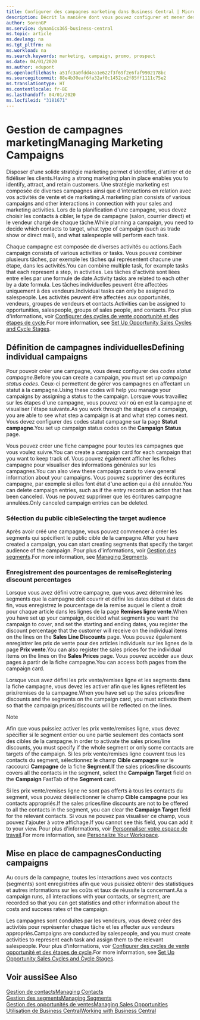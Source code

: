 ```yaml
---
title: Configurer des campagnes marketing dans Business Central | Microsoft Docs
description: Décrit la manière dont vous pouvez configurer et mener des campagnes marketing dans Business Central afin de vous aider à identifier et attirer des prospects et à fidéliser les clients.
author: SorenGP
ms.service: dynamics365-business-central
ms.topic: article
ms.devlang: na
ms.tgt_pltfrm: na
ms.workload: na
ms.search.keywords: marketing, campaign, promo, prospect
ms.date: 04/01/2020
ms.author: edupont
ms.openlocfilehash: a51fc3a0fdd4ea1e622f3f69f2e6faf9902178bc
ms.sourcegitcommit: 88e4b30eaf6fa32af0c1452ce2f85ff1111c75e2
ms.translationtype: HT
ms.contentlocale: fr-BE
ms.lasthandoff: 04/01/2020
ms.locfileid: "3181671"
---
```

# <a name="managing-marketing-campaigns"></a><span data-ttu-id="7fee7-103">Gestion de campagnes marketing</span><span class="sxs-lookup"><span data-stu-id="7fee7-103">Managing Marketing Campaigns</span></span>
<span data-ttu-id="7fee7-104">Disposer d'une solide stratégie marketing permet d'identifier, d'attirer et de fidéliser les clients.</span><span class="sxs-lookup"><span data-stu-id="7fee7-104">Having a strong marketing plan in place enables you to identify, attract, and retain customers.</span></span> <span data-ttu-id="7fee7-105">Une stratégie marketing est composée de diverses campagnes ainsi que d'interactions en relation avec vos activités de vente et de marketing.</span><span class="sxs-lookup"><span data-stu-id="7fee7-105">A marketing plan consists of various campaigns and other interactions in connection with your sales and marketing activities.</span></span> <span data-ttu-id="7fee7-106">Lors de la planification d'une campagne, vous devez choisir les contacts à cibler, le type de campagne (salon, courrier direct) et le vendeur chargé de chaque tâche.</span><span class="sxs-lookup"><span data-stu-id="7fee7-106">While planning a campaign, you need to decide which contacts to target, what type of campaign (such as trade show or direct mail), and what salespeople will perform each task.</span></span>

<span data-ttu-id="7fee7-107">Chaque campagne est composée de diverses activités ou actions.</span><span class="sxs-lookup"><span data-stu-id="7fee7-107">Each campaign consists of various activities or tasks.</span></span> <span data-ttu-id="7fee7-108">Vous pouvez combiner plusieurs tâches, par exemple les tâches qui représentent chacune une étape, dans les activités.</span><span class="sxs-lookup"><span data-stu-id="7fee7-108">You can combine multiple task, for example tasks that each represent a step, in activities.</span></span> <span data-ttu-id="7fee7-109">Les tâches d'activité sont liées entre elles par une formule de date.</span><span class="sxs-lookup"><span data-stu-id="7fee7-109">Activity tasks are related to each other by a date formula.</span></span> <span data-ttu-id="7fee7-110">Les tâches individuelles peuvent être affectées uniquement à des vendeurs.</span><span class="sxs-lookup"><span data-stu-id="7fee7-110">Individual tasks can only be assigned to salespeople.</span></span> <span data-ttu-id="7fee7-111">Les activités peuvent être affectées aux opportunités, vendeurs, groupes de vendeurs et contacts.</span><span class="sxs-lookup"><span data-stu-id="7fee7-111">Activities can be assigned to opportunities, salespeople, groups of sales people, and contacts.</span></span> <span data-ttu-id="7fee7-112">Pour plus d'informations, voir [Configurer des cycles de vente opportunité et des étapes de cycle](marketing-how-setup-opportunity-sales-cycles-stages.md).</span><span class="sxs-lookup"><span data-stu-id="7fee7-112">For more information, see [Set Up Opportunity Sales Cycles and Cycle Stages](marketing-how-setup-opportunity-sales-cycles-stages.md).</span></span>

## <a name="defining-individual-campaigns"></a><span data-ttu-id="7fee7-113">Définition de campagnes individuelles</span><span class="sxs-lookup"><span data-stu-id="7fee7-113">Defining individual campaigns</span></span>
<span data-ttu-id="7fee7-114">Pour pouvoir créer une campagne, vous devez configurer des *codes statut campagne*.</span><span class="sxs-lookup"><span data-stu-id="7fee7-114">Before you can create a campaign, you must set up *campaign status codes*.</span></span> <span data-ttu-id="7fee7-115">Ceux-ci permettent de gérer vos campagnes en affectant un statut à la campagne.</span><span class="sxs-lookup"><span data-stu-id="7fee7-115">Using these codes will help you manage your campaigns by assigning a status to the campaign.</span></span> <span data-ttu-id="7fee7-116">Lorsque vous travaillez sur les étapes d'une campagne, vous pouvez voir où en est la campagne et visualiser l'étape suivante.</span><span class="sxs-lookup"><span data-stu-id="7fee7-116">As you work through the stages of a campaign, you are able to see what step a campaign is at and what step comes next.</span></span> <span data-ttu-id="7fee7-117">Vous devez configurer des codes statut campagne sur la page **Statut campagne**.</span><span class="sxs-lookup"><span data-stu-id="7fee7-117">You set up campaign status codes on the **Campaign Status** page.</span></span>

<span data-ttu-id="7fee7-118">Vous pouvez créer une fiche campagne pour toutes les campagnes que vous voulez suivre.</span><span class="sxs-lookup"><span data-stu-id="7fee7-118">You can create a campaign card for each campaign that you want to keep track of.</span></span> <span data-ttu-id="7fee7-119">Vous pouvez également afficher les fiches campagne pour visualiser des informations générales sur les campagnes.</span><span class="sxs-lookup"><span data-stu-id="7fee7-119">You can also view these campaign cards to view general information about your campaigns.</span></span>
<span data-ttu-id="7fee7-120">Vous pouvez supprimer des écritures campagne, par exemple si elles font état d'une action qui a été annulée.</span><span class="sxs-lookup"><span data-stu-id="7fee7-120">You can delete campaign entries, such as if the entry records an action that has been canceled.</span></span> <span data-ttu-id="7fee7-121">Vous ne pouvez supprimer que les écritures campagne annulées.</span><span class="sxs-lookup"><span data-stu-id="7fee7-121">Only canceled campaign entries can be deleted.</span></span>

### <a name="selecting-the-target-audience"></a><span data-ttu-id="7fee7-122">Sélection du public cible</span><span class="sxs-lookup"><span data-stu-id="7fee7-122">Selecting the target audience</span></span>
<span data-ttu-id="7fee7-123">Après avoir créé une campagne, vous pouvez commencer à créer les segments qui spécifient le public cible de la campagne.</span><span class="sxs-lookup"><span data-stu-id="7fee7-123">After you have created a campaign, you can start creating segments that specify the target audience of the campaign.</span></span> <span data-ttu-id="7fee7-124">Pour plus d'informations, voir [Gestion des segments](marketing-segments.md).</span><span class="sxs-lookup"><span data-stu-id="7fee7-124">For more information, see [Managing Segments](marketing-segments.md).</span></span>

### <a name="registering-discount-percentages"></a><span data-ttu-id="7fee7-125">Enregistrement des pourcentages de remise</span><span class="sxs-lookup"><span data-stu-id="7fee7-125">Registering discount percentages</span></span>
<span data-ttu-id="7fee7-126">Lorsque vous avez défini votre campagne, que vous avez déterminé les segments que la campagne doit couvrir et défini les dates début et dates de fin, vous enregistrez le pourcentage de la remise auquel le client a droit pour chaque article dans les lignes de la page **Remises ligne vente**.</span><span class="sxs-lookup"><span data-stu-id="7fee7-126">When you have set up your campaign, decided what segments you want the campaign to cover, and set the starting and ending dates, you register the discount percentage that the customer will receive on the individual items on the lines on the **Sales Line Discounts** page.</span></span> <span data-ttu-id="7fee7-127">Vous pouvez également enregistrer les prix de vente pour des articles individuels sur les lignes de la page **Prix vente**.</span><span class="sxs-lookup"><span data-stu-id="7fee7-127">You can also register the sales prices for the individual items on the lines on the **Sales Prices** page.</span></span> <span data-ttu-id="7fee7-128">Vous pouvez accéder aux deux pages à partir de la fiche campagne.</span><span class="sxs-lookup"><span data-stu-id="7fee7-128">You can access both pages from the campaign card.</span></span>

 <span data-ttu-id="7fee7-129">Lorsque vous avez défini les prix vente/remises ligne et les segments dans la fiche campagne, vous devez les activer afin que les lignes reflètent les prix/remises de la campagne.</span><span class="sxs-lookup"><span data-stu-id="7fee7-129">When you have set up the sales prices/line discounts and the segments on the campaign card, you must activate them so that the campaign prices/discounts will be reflected on the lines.</span></span>

> [!NOTE]  
>   <span data-ttu-id="7fee7-130">Afin que vous puissiez activer les prix vente/remises ligne, vous devez spécifier si le segment entier ou une partie seulement des contacts sont des cibles de la campagne.</span><span class="sxs-lookup"><span data-stu-id="7fee7-130">In order to activate the sales prices/line discounts, you must specify if the whole segment or only some contacts are targets of the campaign.</span></span> <span data-ttu-id="7fee7-131">Si les prix vente/remises ligne couvrent tous les contacts du segment, sélectionnez le champ **Cible campagne** sur le raccourci **Campagne** de la fiche **Segment**.</span><span class="sxs-lookup"><span data-stu-id="7fee7-131">If the sales prices/line discounts covers all the contacts in the segment, select the **Campaign Target** field on the **Campaign** FastTab of the **Segment** card.</span></span>

<span data-ttu-id="7fee7-132">Si les prix vente/remises ligne ne sont pas offerts à tous les contacts du segment, vous pouvez désélectionner le champ **Cible campagne** pour les contacts appropriés.</span><span class="sxs-lookup"><span data-stu-id="7fee7-132">If the sales prices/line discounts are not to be offered to all the contacts in the segment, you can clear the **Campaign Target** field for the relevant contacts.</span></span> <span data-ttu-id="7fee7-133">Si vous ne pouvez pas visualiser ce champ, vous pouvez l'ajouter à votre affichage.</span><span class="sxs-lookup"><span data-stu-id="7fee7-133">If you cannot see this field, you can add it to your view.</span></span> <span data-ttu-id="7fee7-134">Pour plus d'informations, voir [Personnaliser votre espace de travail](ui-personalization-user.md).</span><span class="sxs-lookup"><span data-stu-id="7fee7-134">For more information, see [Personalize Your Workspace](ui-personalization-user.md).</span></span>

## <a name="conducting-campaigns"></a><span data-ttu-id="7fee7-135">Mise en place de campagnes</span><span class="sxs-lookup"><span data-stu-id="7fee7-135">Conducting campaigns</span></span>
<span data-ttu-id="7fee7-136">Au cours de la campagne, toutes les interactions avec vos contacts (segments) sont enregistrées afin que vous puissiez obtenir des statistiques et autres informations sur les coûts et taux de réussite la concernant.</span><span class="sxs-lookup"><span data-stu-id="7fee7-136">As a campaign runs, all interactions with your contacts, or segment, are recorded so that you can get statistics and other information about the costs and success rates of the campaign.</span></span>

<span data-ttu-id="7fee7-137">Les campagnes sont conduites par les vendeurs, vous devez créer des activités pour représenter chaque tâche et les affecter aux vendeurs appropriés.</span><span class="sxs-lookup"><span data-stu-id="7fee7-137">Campaigns are conducted by salespeople, and you must create activities to represent each task and assign them to the relevant salespeople.</span></span> <span data-ttu-id="7fee7-138">Pour plus d'informations, voir [Configurer des cycles de vente opportunité et des étapes de cycle](marketing-how-setup-opportunity-sales-cycles-stages.md).</span><span class="sxs-lookup"><span data-stu-id="7fee7-138">For more information, see [Set Up Opportunity Sales Cycles and Cycle Stages](marketing-how-setup-opportunity-sales-cycles-stages.md).</span></span>

## <a name="see-also"></a><span data-ttu-id="7fee7-139">Voir aussi</span><span class="sxs-lookup"><span data-stu-id="7fee7-139">See Also</span></span>
[<span data-ttu-id="7fee7-140">Gestion de contacts</span><span class="sxs-lookup"><span data-stu-id="7fee7-140">Managing Contacts</span></span>](marketing-contacts.md)  
[<span data-ttu-id="7fee7-141">Gestion des segments</span><span class="sxs-lookup"><span data-stu-id="7fee7-141">Managing Segments</span></span>](marketing-segments.md)  
[<span data-ttu-id="7fee7-142">Gestion des opportunités de ventes</span><span class="sxs-lookup"><span data-stu-id="7fee7-142">Managing Sales Opportunities</span></span>](marketing-manage-sales-opportunities.md)  
[<span data-ttu-id="7fee7-143">Utilisation de Business Central</span><span class="sxs-lookup"><span data-stu-id="7fee7-143">Working with Business Central</span></span>](ui-work-product.md)  
